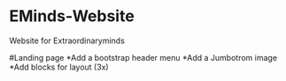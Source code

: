 # EMinds-Website
Website for Extraordinaryminds

#Landing page
*Add a bootstrap header menu
*Add a Jumbotrom image
*Add blocks for layout (3x)

